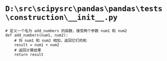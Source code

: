 # `D:\src\scipysrc\pandas\pandas\tests\construction\__init__.py`

```
# 定义一个名为 add_numbers 的函数，接受两个参数 num1 和 num2
def add_numbers(num1, num2):
    # 将 num1 和 num2 相加，返回它们的和
    result = num1 + num2
    # 返回计算结果
    return result
```
